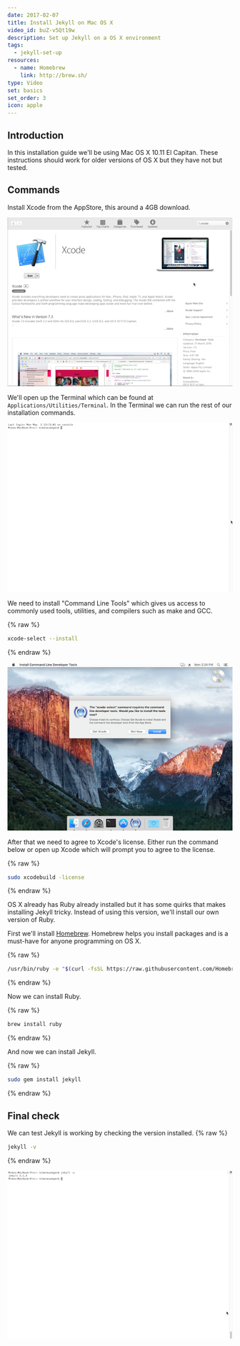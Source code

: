 ```yaml
---
date: 2017-02-07
title: Install Jekyll on Mac OS X
video_id: buZ-v5Qt19w
description: Set up Jekyll on a OS X environment
tags:
  - jekyll-set-up
resources:
  - name: Homebrew
    link: http://brew.sh/
type: Video
set: basics
set_order: 3
icon: apple
---
```

## Introduction

In this installation guide we'll be using Mac OS X 10.11 El Capitan. These instructions should work for older versions of OS X but they have not but tested.

## Commands

Install Xcode from the AppStore, this around a 4GB download.

![Xcode](/images/tutorials/mac-install/xcode.png)

We'll open up the Terminal which can be found at `Applications/Utilities/Terminal`. In the Terminal we can run the rest of our installation commands.

![Terminal](/images/tutorials/mac-install/terminal.png)

We need to install "Command Line Tools" which gives us access to commonly used tools, utilities, and compilers such as make and GCC.

{% raw %}
~~~bash
xcode-select --install
~~~
{% endraw %}

![Command Line Tools](/images/tutorials/mac-install/xcode-select.png)

After that we need to agree to Xcode's license. Either run the command below or open up Xcode which will prompt you to agree to the license.

{% raw %}
~~~bash
sudo xcodebuild -license
~~~
{% endraw %}

OS X already has Ruby already installed but it has some quirks that makes installing Jekyll tricky. Instead of using this version, we'll install our own version of Ruby.

First we'll install [Homebrew](http://brew.sh/). Homebrew helps you install packages and is a must-have for anyone programming on OS X.

{% raw %}
~~~bash
/usr/bin/ruby -e "$(curl -fsSL https://raw.githubusercontent.com/Homebrew/install/master/install)"
~~~
{% endraw %}

Now we can install Ruby.

{% raw %}
~~~bash
brew install ruby
~~~
{% endraw %}

And now we can install Jekyll.

{% raw %}
~~~bash
sudo gem install jekyll
~~~
{% endraw %}

## Final check

We can test Jekyll is working by checking the version installed.
{% raw %}
~~~bash
jekyll -v
~~~
{% endraw %}

![Version](/images/tutorials/mac-install/version.png)
